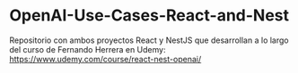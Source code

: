 ﻿# OpenAI-Use-Cases-React-and-Nest
Repositorio con ambos proyectos React y NestJS que desarrollan a lo largo del curso de Fernando Herrera en Udemy:  https://www.udemy.com/course/react-nest-openai/
